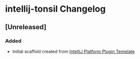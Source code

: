<!-- Keep a Changelog guide -> https://keepachangelog.com -->

# intellij-tonsil Changelog

## [Unreleased]
### Added
- Initial scaffold created from [IntelliJ Platform Plugin Template](https://github.com/JetBrains/intellij-platform-plugin-template)
